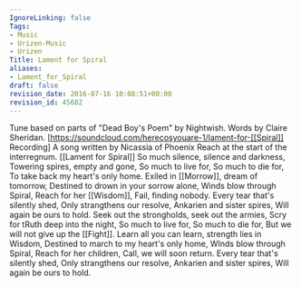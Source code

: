 ```yaml
---
IgnoreLinking: false
Tags:
- Music
- Urizen-Music
- Urizen
Title: Lament for Spiral
aliases:
- Lament_for_Spiral
draft: false
revision_date: 2016-07-16 10:08:51+00:00
revision_id: 45682
---
```


Tune based on parts of "Dead Boy's Poem" by Nightwish. 
Words by Claire Sheridan.  [https://soundcloud.com/herecosyouare-1/lament-for-[[Spiral]] Recording] 
A song written by Nicassia of Phoenix Reach at the start of the interregnum. 
[[Lament for Spiral]]
So much silence, silence and darkness,
Towering spires, empty and gone,
So much to live for,
So much to die for,
To take back my heart's only home.
Exiled in [[Morrow]], dream of tomorrow,
Destined to drown in your sorrow alone,
Winds blow through Spiral,
Reach for her [[Wisdom]],
Fail, finding nobody.
Every tear that's silently shed,
Only strangthens our resolve,
Ankarien and sister spires,
Will again be ours to hold.
Seek out the strongholds, seek out the armies,
Scry for tRuth deep into the night,
So much to live for,
So much to die for,
But we will not give up the [[Fight]].
Learn all you can learn, strength lies in Wisdom,
Destined to march to my heart's only home,
WInds blow through Spiral,
Reach for her children,
Call, we will soon return. 
Every tear that's silently shed,
Only strangthens our resolve,
Ankarien and sister spires,
Will again be ours to hold.